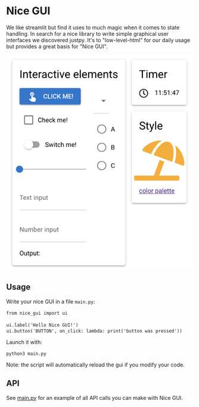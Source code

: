 # Nice GUI

We like streamlit but find it uses to much magic when it comes to state handling. In search for a nice library to write simple graphical user interfaces we discovered justpy. It's to "low-level-html" for our daily usage but provides a great basis for "Nice GUI".

![Example GUI Elements](/sceenshots/ui-elements.png?raw=true "GUI Elements")

## Usage

Write your nice GUI in a file `main.py`:

    from nice_gui import ui

    ui.label('Hello Nice GUI!')
    ui.button('BUTTON', on_click: lambda: print('button was pressed'))

Launch it with:

    python3 main.py

Note: the script will automatically reload the gui if you modify your code.

## API

See [main.py](https://github.com/zauberzeug/nice_gui/blob/main/main.py) for an example of all API calls you can make with Nice GUI.
